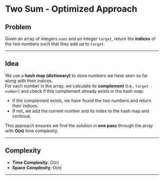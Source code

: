 # Two Sum - Optimized Approach

## Problem

Given an array of integers `nums` and an integer `target`, return the **indices** of the two numbers such that they add up to `target`.

---

## Idea

We use a **hash map (dictionary)** to store numbers we have seen so far along with their indices.  
For each number in the array, we calculate its **complement** (i.e., `target - number`) and check if this complement already exists in the hash map:

- If the complement exists, we have found the two numbers and return their indices.
- If not, we add the current number and its index to the hash map and continue.

This approach ensures we find the solution in **one pass** through the array with **O(n)** time complexity.

---

## Complexity

- **Time Complexity**: O(n)
- **Space Complexity**: O(n)

---
